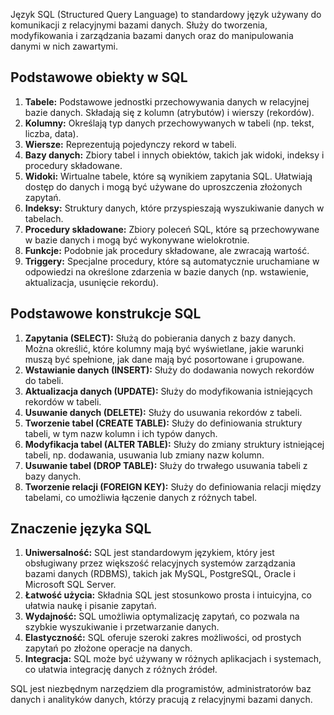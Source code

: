 Język SQL (Structured Query Language) to standardowy język używany do komunikacji z relacyjnymi bazami danych. Służy do tworzenia, modyfikowania i zarządzania bazami danych oraz do manipulowania danymi w nich zawartymi.

## Podstawowe obiekty w SQL

1.  **Tabele:** Podstawowe jednostki przechowywania danych w relacyjnej bazie danych. Składają się z kolumn (atrybutów) i wierszy (rekordów).
2.  **Kolumny:** Określają typ danych przechowywanych w tabeli (np. tekst, liczba, data).
3.  **Wiersze:** Reprezentują pojedynczy rekord w tabeli.
4.  **Bazy danych:** Zbiory tabel i innych obiektów, takich jak widoki, indeksy i procedury składowane.
5.  **Widoki:** Wirtualne tabele, które są wynikiem zapytania SQL. Ułatwiają dostęp do danych i mogą być używane do uproszczenia złożonych zapytań.
6.  **Indeksy:** Struktury danych, które przyspieszają wyszukiwanie danych w tabelach.
7.  **Procedury składowane:** Zbiory poleceń SQL, które są przechowywane w bazie danych i mogą być wykonywane wielokrotnie.
8.  **Funkcje:** Podobnie jak procedury składowane, ale zwracają wartość.
9.  **Triggery:** Specjalne procedury, które są automatycznie uruchamiane w odpowiedzi na określone zdarzenia w bazie danych (np. wstawienie, aktualizacja, usunięcie rekordu).

## Podstawowe konstrukcje SQL

1.  **Zapytania (SELECT):** Służą do pobierania danych z bazy danych. Można określić, które kolumny mają być wyświetlane, jakie warunki muszą być spełnione, jak dane mają być posortowane i grupowane.
2.  **Wstawianie danych (INSERT):** Służy do dodawania nowych rekordów do tabeli.
3.  **Aktualizacja danych (UPDATE):** Służy do modyfikowania istniejących rekordów w tabeli.
4.  **Usuwanie danych (DELETE):** Służy do usuwania rekordów z tabeli.
5.  **Tworzenie tabel (CREATE TABLE):** Służy do definiowania struktury tabeli, w tym nazw kolumn i ich typów danych.
6.  **Modyfikacja tabel (ALTER TABLE):** Służy do zmiany struktury istniejącej tabeli, np. dodawania, usuwania lub zmiany nazw kolumn.
7.  **Usuwanie tabel (DROP TABLE):** Służy do trwałego usuwania tabeli z bazy danych.
8.  **Tworzenie relacji (FOREIGN KEY):** Służy do definiowania relacji między tabelami, co umożliwia łączenie danych z różnych tabel.

## Znaczenie języka SQL

1.  **Uniwersalność:** SQL jest standardowym językiem, który jest obsługiwany przez większość relacyjnych systemów zarządzania bazami danych (RDBMS), takich jak MySQL, PostgreSQL, Oracle i Microsoft SQL Server.
2.  **Łatwość użycia:** Składnia SQL jest stosunkowo prosta i intuicyjna, co ułatwia naukę i pisanie zapytań.
4.  **Wydajność:** SQL umożliwia optymalizację zapytań, co pozwala na szybkie wyszukiwanie i przetwarzanie danych.
5.  **Elastyczność:** SQL oferuje szeroki zakres możliwości, od prostych zapytań po złożone operacje na danych.
6.  **Integracja:** SQL może być używany w różnych aplikacjach i systemach, co ułatwia integrację danych z różnych źródeł.

SQL jest niezbędnym narzędziem dla programistów, administratorów baz danych i analityków danych, którzy pracują z relacyjnymi bazami danych.
